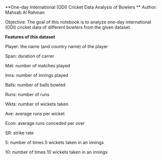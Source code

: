 **One-day International (ODI) Cricket Data Analysis of Bowlers
**
Author: Mahsab Al Rahman

Objective: The goal of this notebook is to analyze one-day international (ODI) cricket data of different bowlers from the given dataset.


**Features of this dataset**

Player: the name (and country name) of the player

Span: duration of carrer

Mat: number of matches played

Inns: number of innings played

Balls: number of balls bowled

Runs: number of runs

Wkts: number of wickets taken

Ave: average runs per wicket

Econ: average runs conceded per over

SR: strike rate

5: number of times 5 wickets taken in an innings

10: number of times 10 wickets taken in an innings
